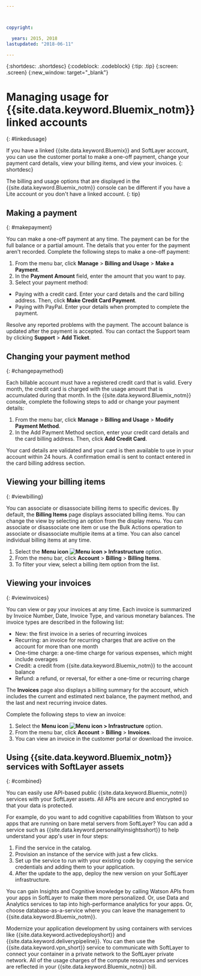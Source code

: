 ```yaml
---



copyright:

  years: 2015, 2018
lastupdated: "2018-06-11"

---
```


{:shortdesc: .shortdesc}
{:codeblock: .codeblock}
{:tip: .tip}
{:screen: .screen}
{:new_window: target="_blank"}

# Managing usage for {{site.data.keyword.Bluemix_notm}} linked accounts
{: #linkedusage}

If you have a linked {{site.data.keyword.Bluemix}} and SoftLayer account, you can use the customer portal to make a one-off payment, change your payment card details, view your billing items, and view your invoices.
{: shortdesc}

The billing and usage options that are displayed in the {{site.data.keyword.Bluemix_notm}} console can be different if you have a Lite account or you don't have a linked account.
{: tip}

## Making a payment
{: #makepayment}

You can make a one-off payment at any time. The payment can be for the full balance or a partial amount. The details that you enter for the payment aren't recorded. Complete the following steps to make a one-off payment:

1. From the menu bar, click **Manage** > **Billing and Usage** > **Make a Payment**.  
2. In the **Payment Amount** field, enter the amount that you want to pay.
3. Select your payment method:
 * Paying with a credit card. Enter your card details and the card billing address. Then, click **Make Credit Card Payment**.
 * Paying with PayPal. Enter your details when prompted to complete the payment.

Resolve any reported problems with the payment. The account balance is updated after the payment is accepted. You can contact the Support team by clicking **Support** > **Add Ticket**.

## Changing your payment method
{: #changepaymethod}

Each billable account must have a registered credit card that is valid. Every month, the credit card is charged with the usage amount that is accumulated during that month. In the {{site.data.keyword.Bluemix_notm}} console, complete the following steps to add or change your payment details:

1. From the menu bar, click **Manage** > **Billing and Usage** > **Modify Payment Method**.  
2. In the Add Payment Method section, enter your credit card details and the card billing address. Then, click **Add Credit Card**.

Your card details are validated and your card is then available to use in your account within 24 hours. A confirmation email is sent to contact entered in the card billing address section.

## Viewing your billing items
{: #viewbilling}

You can associate or disassociate billing items to specific devices. By default, the **Billing Items** page displays associated billing items. You can change the view by selecting an option from the display menu. You can associate or disassociate one item or use the Bulk Actions operation to associate or disassociate multiple items at a time. You can also cancel individual billing items at any time. 

1. Select the **Menu icon ![Menu icon](../icons/icon_hamburger.svg) > Infrastructure** option. 
2. From the menu bar, click **Account** > **Billing** > **Billing Items**.
3. To filter your view, select a billing item option from the list.

## Viewing your invoices
{: #viewinvoices}

You can view or pay your invoices at any time. Each invoice is summarized by Invoice Number, Date, Invoice Type, and various monetary balances. The invoice types are described in the following list:

 *  New: the first invoice in a series of recurring invoices
 *  Recurring: an invoice for recurring charges that are active on the account for more than one month
 *  One-time charge: a one-time charge for various expenses, which might include overages
 *  Credit: a credit from {{site.data.keyword.Bluemix_notm}} to the account balance
 *  Refund: a refund, or reversal, for either a one-time or recurring charge

The **Invoices** page also displays a billing summary for the account, which includes the current and estimated next balance, the payment method, and the last and next recurring invoice dates.

Complete the following steps to view an invoice:

1. Select the **Menu icon ![Menu icon](../icons/icon_hamburger.svg) > Infrastructure** option. 
2. From the menu bar, click **Account** > **Billing** > **Invoices**.
3. You can view an invoice in the customer portal or download the invoice.

## Using {{site.data.keyword.Bluemix_notm}} services with SoftLayer assets
{: #combined}

You can easily use API-based public {{site.data.keyword.Bluemix_notm}} services with your SoftLayer assets. All APIs are secure and encrypted so that your data is protected.

For example, do you want to add cognitive capabilities from Watson to your apps that are running on bare metal servers from SoftLayer? You can add a service such as {{site.data.keyword.personalityinsightsshort}} to help understand your app's user in four steps:

1. Find the service in the catalog.
2. Provision an instance of the service with just a few clicks.
3. Set up the service to run with your existing code by copying the service credentials and adding them to your application.
4. After the update to the app, deploy the new version on your SoftLayer infrastructure.

You can gain Insights and Cognitive knowledge by calling Watson APIs from your apps in SoftLayer to make them more personalized. Or, use Data and Analytics services to tap into high-performance analytics for your apps. Or, choose database-as-a-service where you can leave the management to {{site.data.keyword.Bluemix_notm}}.

Modernize your application development by using containers with services like {{site.data.keyword.activedeployshort}} and {{site.data.keyword.deliverypipeline}}. You can then use the {{site.data.keyword.vpn_short}} service to communicate with SoftLayer to connect your container in a private network to the SoftLayer private network. All of the usage charges of the compute resources and services are reflected in your {{site.data.keyword.Bluemix_notm}} bill.
